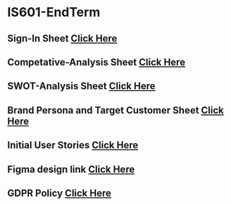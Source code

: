 # IS601-EndTerm



## Sign-In Sheet [Click Here](signin-sheet.md)



## Competative-Analysis Sheet [Click Here](competative-analysis.md)



## SWOT-Analysis Sheet [Click Here](SWOT-analysis.md)



## Brand Persona and Target Customer Sheet [Click Here](Brand-TargetAudience.md)



## Initial User Stories [Click Here](User-Stories.md)



## Figma design link [Click Here](https://www.figma.com/file/puog0pDY0mW5VGzuivGCi1/Final-Group-Project--Bakery?type=design&node-id=0%3A1&mode=design&t=czFldwwjhv8nc5sg-1)



## GDPR Policy [Click Here](GDPR-Policy.md)